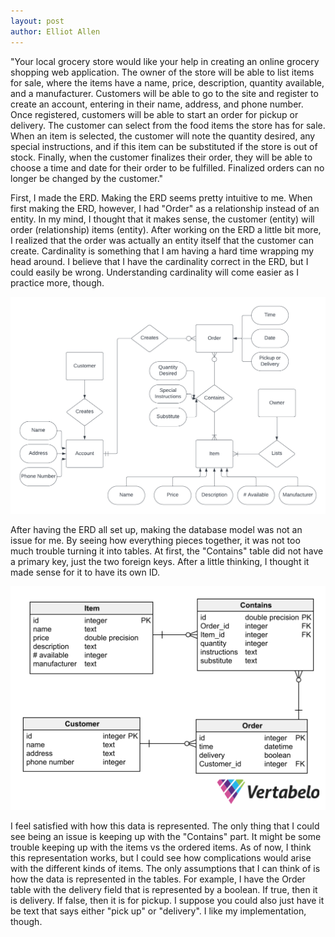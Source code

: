 ```yaml
---
layout: post
author: Elliot Allen
---
```


"Your local grocery store would like your help in creating an online grocery shopping web application. The owner of the store will be able to list items for sale, where the items have a name, price, description, quantity available, and a manufacturer. Customers will be able to go to the site and register to create an account, entering in their name, address, and phone number. Once registered, customers will be able to start an order for pickup or delivery. The customer can select from the food items the store has for sale. When an item is selected, the customer will note the quantity desired, any special instructions, and if this item can be substituted if the store is out of stock. Finally, when the customer finalizes their order, they will be able to choose a time and date for their order to be fulfilled. Finalized orders can no longer be changed by the customer."

First, I made the ERD. Making the ERD seems pretty intuitive to me. When first making the ERD, however, I had "Order" as a relationship instead of an entity. In my mind, I thought that it makes sense, the customer (entity) will order (relationship) items (entity). After working on the ERD a little bit more, I realized that the order was actually an entity itself that the customer can create. Cardinality is something that I am having a hard time wrapping my head around. I believe that I have the cardinality correct in the ERD, but I could easily be wrong. Understanding cardinality will come easier as I practice more, though.

![Entity Relation Diagram](../Blankdiagram.png)

After having the ERD all set up, making the database model was not an issue for me. By seeing how everything pieces together, it was not too much trouble turning it into tables. At first, the "Contains" table did not have a primary key, just the two foreign keys. After a little thinking, I thought it made sense for it to have its own ID. 

![Database Model](../Database_Model_for_Lab6-2023-09-26_16-36.png)

I feel satisfied with how this data is represented. The only thing that I could see being an issue is keeping up with the "Contains" part. It might be some trouble keeping up with the items vs the ordered items. As of now, I think this representation works, but I could see how complications would arise with the different kinds of items. The only assumptions that I can think of is how the data is represented in the tables. For example, I have the Order table with the delivery field that is represented by a boolean. If true, then it is delivery. If false, then it is for pickup. I suppose you could also just have it be text that says either "pick up" or "delivery". I like my implementation, though.
